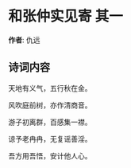 # 和张仲实见寄  其一

**作者**: 仇远

## 诗词内容

天地有义气，五行秋在金。

风吹庭前树，亦作清商音。

游子初离群，百感集一襟。

谅予老冉冉，无复谣善淫。

吾方用吾悟，安计他人心。

